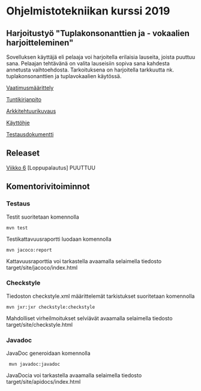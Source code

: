 # Ohjelmistotekniikan kurssi 2019
## Harjoitustyö "Tuplakonsonanttien ja - vokaalien harjoitteleminen"

Sovelluksen käyttäjä eli pelaaja  voi harjoitella erilaisia lauseita, joista puuttuu sana. 
Pelaajan tehtävänä on valita lauseisiin sopiva sana kahdesta annetusta vaihtoehdosta. Tarkoituksena on harjoitella tarkkuutta nk. tuplakonsonanttien ja tuplavokaalien käytössä.

[Vaatimusmäärittely](https://github.com/ajnarhi/ot-harjoitustyo/blob/master/dokumentointi/vaatimusmaarittely.md)

[Tuntikirjanpito](https://github.com/ajnarhi/ot-harjoitustyo/blob/master/dokumentointi/tuntikirjanpito.md)

[Arkkitehtuurikuvaus](https://github.com/ajnarhi/ot-harjoitustyo/blob/master/dokumentointi/arkkitehtuuri.md)

[Käyttöhje](https://github.com/ajnarhi/ot-harjoitustyo/blob/master/dokumentointi/kayttoohje.md)

[Testausdokumentti](https://github.com/ajnarhi/ot-harjoitustyo/blob/master/dokumentointi/testausdokumentti.md)

## Releaset

[Viikko 6](https://github.com/ajnarhi/ot-harjoitustyo/releases/tag/viikko6)
[Loppupalautus]  PUUTTUU

## Komentorivitoiminnot
### Testaus

Testit suoritetaan komennolla

	mvn test


Testikattavuusraportti luodaan komennolla

	mvn jacoco:report


Kattavuusraporttia voi tarkastella avaamalla selaimella tiedosto target/site/jacoco/index.html


### Checkstyle

Tiedoston checkstyle.xml määrittelemät tarkistukset suoritetaan komennolla
 
	mvn jxr:jxr checkstyle:checkstyle

Mahdolliset virheilmoitukset selviävät avaamalla selaimella tiedosto target/site/checkstyle.html

### Javadoc

JavaDoc generoidaan  komennolla
	
	 mvn javadoc:javadoc

JavaDocia voi tarkastella avaamalla selaimella tiedosto target/site/apidocs/index.html

